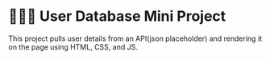 # 👨🏽‍💻 User Database Mini Project
This project pulls user details from an API(json placeholder) and rendering it on the page using HTML, CSS, and JS.
